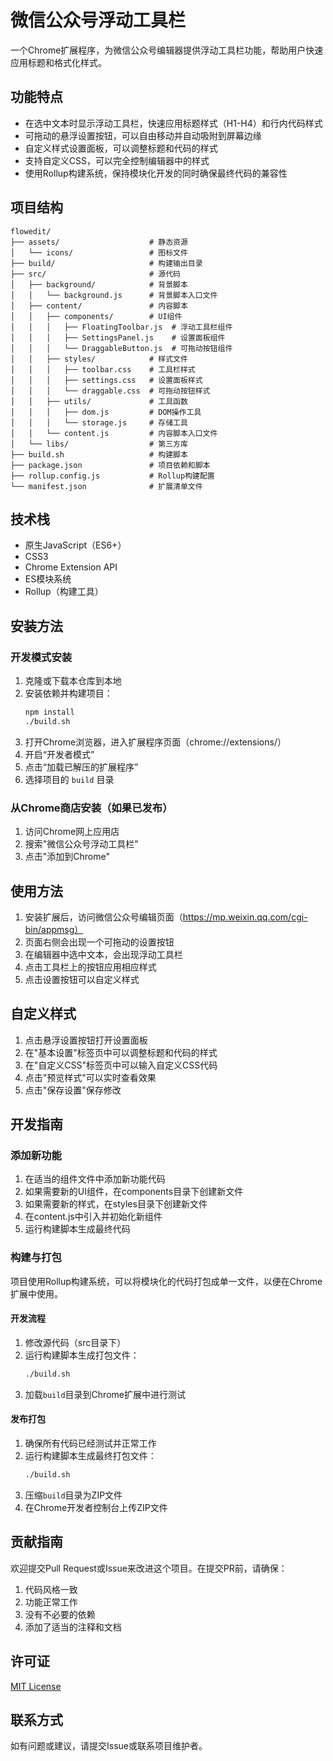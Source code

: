 # 微信公众号浮动工具栏

一个Chrome扩展程序，为微信公众号编辑器提供浮动工具栏功能，帮助用户快速应用标题和格式化样式。

## 功能特点

- 在选中文本时显示浮动工具栏，快速应用标题样式（H1-H4）和行内代码样式
- 可拖动的悬浮设置按钮，可以自由移动并自动吸附到屏幕边缘
- 自定义样式设置面板，可以调整标题和代码的样式
- 支持自定义CSS，可以完全控制编辑器中的样式
- 使用Rollup构建系统，保持模块化开发的同时确保最终代码的兼容性

## 项目结构

```
flowedit/
├── assets/                    # 静态资源
│   └── icons/                 # 图标文件
├── build/                     # 构建输出目录
├── src/                       # 源代码
│   ├── background/            # 背景脚本
│   │   └── background.js      # 背景脚本入口文件
│   ├── content/               # 内容脚本
│   │   ├── components/        # UI组件
│   │   │   ├── FloatingToolbar.js  # 浮动工具栏组件
│   │   │   ├── SettingsPanel.js    # 设置面板组件
│   │   │   └── DraggableButton.js  # 可拖动按钮组件
│   │   ├── styles/            # 样式文件
│   │   │   ├── toolbar.css    # 工具栏样式
│   │   │   ├── settings.css   # 设置面板样式
│   │   │   └── draggable.css  # 可拖动按钮样式
│   │   ├── utils/             # 工具函数
│   │   │   ├── dom.js         # DOM操作工具
│   │   │   └── storage.js     # 存储工具
│   │   └── content.js         # 内容脚本入口文件
│   └── libs/                  # 第三方库
├── build.sh                   # 构建脚本
├── package.json               # 项目依赖和脚本
├── rollup.config.js           # Rollup构建配置
└── manifest.json              # 扩展清单文件
```

## 技术栈

- 原生JavaScript（ES6+）
- CSS3
- Chrome Extension API
- ES模块系统
- Rollup（构建工具）

## 安装方法

### 开发模式安装

1. 克隆或下载本仓库到本地
2. 安装依赖并构建项目：
   ```bash
   npm install
   ./build.sh
   ```
3. 打开Chrome浏览器，进入扩展程序页面（chrome://extensions/）
4. 开启“开发者模式”
5. 点击“加载已解压的扩展程序”
6. 选择项目的 `build` 目录

### 从Chrome商店安装（如果已发布）

1. 访问Chrome网上应用店
2. 搜索"微信公众号浮动工具栏"
3. 点击"添加到Chrome"

## 使用方法

1. 安装扩展后，访问微信公众号编辑页面（https://mp.weixin.qq.com/cgi-bin/appmsg）
2. 页面右侧会出现一个可拖动的设置按钮
3. 在编辑器中选中文本，会出现浮动工具栏
4. 点击工具栏上的按钮应用相应样式
5. 点击设置按钮可以自定义样式

## 自定义样式

1. 点击悬浮设置按钮打开设置面板
2. 在"基本设置"标签页中可以调整标题和代码的样式
3. 在"自定义CSS"标签页中可以输入自定义CSS代码
4. 点击"预览样式"可以实时查看效果
5. 点击"保存设置"保存修改

## 开发指南

### 添加新功能

1. 在适当的组件文件中添加新功能代码
2. 如果需要新的UI组件，在components目录下创建新文件
3. 如果需要新的样式，在styles目录下创建新文件
4. 在content.js中引入并初始化新组件
5. 运行构建脚本生成最终代码

### 构建与打包

项目使用Rollup构建系统，可以将模块化的代码打包成单一文件，以便在Chrome扩展中使用。

#### 开发流程

1. 修改源代码（src目录下）
2. 运行构建脚本生成打包文件：
   ```bash
   ./build.sh
   ```
3. 加载`build`目录到Chrome扩展中进行测试

#### 发布打包

1. 确保所有代码已经测试并正常工作
2. 运行构建脚本生成最终打包文件：
   ```bash
   ./build.sh
   ```
3. 压缩`build`目录为ZIP文件
4. 在Chrome开发者控制台上传ZIP文件

## 贡献指南

欢迎提交Pull Request或Issue来改进这个项目。在提交PR前，请确保：

1. 代码风格一致
2. 功能正常工作
3. 没有不必要的依赖
4. 添加了适当的注释和文档

## 许可证

[MIT License](LICENSE)

## 联系方式

如有问题或建议，请提交Issue或联系项目维护者。
